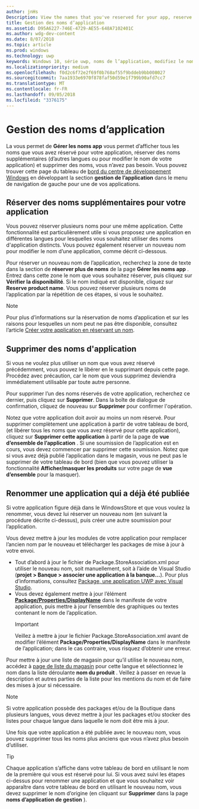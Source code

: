 ```yaml
---
author: jnHs
Description: View the names that you've reserved for your app, reserve additional names (for other languages or to change your app's name), and delete reserved names that you don't need anymore.
title: Gestion des noms d’application
ms.assetid: D95A6227-746E-4729-AE55-648A7102401C
ms.author: wdg-dev-content
ms.date: 8/07/2018
ms.topic: article
ms.prod: windows
ms.technology: uwp
keywords: Windows 10, série uwp, noms de l’application, modifiez le nom app, nom de l’application de mise à jour, jeu, nom de produit
ms.localizationpriority: medium
ms.openlocfilehash: f0d2c6f72e2f69f0b768af55f9bddeb9bb008027
ms.sourcegitcommit: 7aa1933e6970f878faf50d59e1f799b90afd7cc7
ms.translationtype: MT
ms.contentlocale: fr-FR
ms.lasthandoff: 09/05/2018
ms.locfileid: "3376175"
---
```

# <a name="manage-app-names"></a>Gestion des noms d’application

La vous permet de **Gérer les noms app** vous permet d’afficher tous les noms que vous avez réservé pour votre application, réserver des noms supplémentaires (d’autres langues ou pour modifier le nom de votre application) et supprimer des noms, vous n’avez pas besoin. Vous pouvez trouver cette page du tableau de [bord du centre de développement Windows](https://partner.microsoft.com/dashboard) en développant la section **gestion de l’application** dans le menu de navigation de gauche pour une de vos applications.


## <a name="reserve-additional-names-for-your-app"></a>Réserver des noms supplémentaires pour votre application

Vous pouvez réserver plusieurs noms pour une même application. Cette fonctionnalité est particulièrement utile si vous proposez une application en différentes langues pour lesquelles vous souhaitez utiliser des noms d'application distincts. Vous pouvez également réserver un nouveau nom pour modifier le nom d’une application, comme décrit ci-dessous.

Pour réserver un nouveau nom de l’application, recherchez la zone de texte dans la section de **réserver plus de noms** de la page **Gérer les noms app** . Entrez dans cette zone le nom que vous souhaitez réserver, puis cliquez sur **Vérifier la disponibilité**. Si le nom indiqué est disponible, cliquez sur **Reserve product name**. Vous pouvez réserver plusieurs noms de l’application par la répétition de ces étapes, si vous le souhaitez.

> [!NOTE]
> Pour plus d’informations sur la réservation de noms d’application et sur les raisons pour lesquelles un nom peut ne pas être disponible, consultez l’article [Créer votre application en réservant un nom](create-your-app-by-reserving-a-name.md).


## <a name="delete-app-names"></a>Supprimer des noms d'application

Si vous ne voulez plus utiliser un nom que vous avez réservé précédemment, vous pouvez le libérer en le supprimant depuis cette page. Procédez avec précaution, car le nom que vous supprimez deviendra immédiatement utilisable par toute autre personne.

Pour supprimer l’un des noms réservés de votre application, recherchez ce dernier, puis cliquez sur **Supprimer**. Dans la boîte de dialogue de confirmation, cliquez de nouveau sur **Supprimer** pour confirmer l'opération.

Notez que votre application doit avoir au moins un nom réservé. Pour supprimer complètement une application à partir de votre tableau de bord, (et libérer tous les noms que vous avez réservé pour cette application), cliquez sur **Supprimer cette application** à partir de la page de **vue d’ensemble de l’application** . Si une soumission de l’application est en cours, vous devez commencer par supprimer cette soumission. Notez que si vous avez déjà publié l’application dans le magasin, vous ne peut pas le supprimer de votre tableau de bord (bien que vous pouvez utiliser la fonctionnalité **Afficher/masquer les produits** sur votre page de **vue d’ensemble** pour la masquer). 


## <a name="rename-an-app-that-has-already-been-published"></a>Renommer une application qui a déjà été publiée

Si votre application figure déjà dans le WindowsStore et que vous voulez la renommer, vous devez lui réserver un nouveau nom (en suivant la procédure décrite ci-dessus), puis créer une autre soumission pour l’application. 

Vous devez mettre à jour les modules de votre application pour remplacer l’ancien nom par le nouveau et télécharger les packages de mise à jour à votre envoi.
- Tout d’abord à jour le fichier de Package.StoreAssociation.xml pour utiliser le nouveau nom, soit manuellement, soit à l’aide de Visual Studio (**projet > Banque > associer une application à la banque...**). Pour plus d’informations, consultez [Package, une application UWP avec Visual Studio](../packaging/packaging-uwp-apps.md).
- Vous devez également mettre à jour l’élément [**Package/Properties/DisplayName**](https://docs.microsoft.com/uwp/schemas/appxpackage/uapmanifestschema/element-displayname) dans le manifeste de votre application, puis mettre à jour l’ensemble des graphiques ou textes contenant le nom de l’application. 
  > [!IMPORTANT]
  > Veillez à mettre à jour le fichier Package.StoreAssociation.xml avant de modifier l’élément **Package/Properties/DisplayName** dans le manifeste de l’application; dans le cas contraire, vous risquez d’obtenir une erreur.

Pour mettre à jour une liste de magasin pour qu’il utilise le nouveau nom, accédez à [page de liste du magasin](create-app-store-listings.md) pour cette langue et sélectionnez le nom dans la liste déroulante **nom du produit** . Veillez à passer en revue la description et autres parties de la liste pour les mentions du nom et de faire des mises à jour si nécessaire.

> [!NOTE]
> Si votre application possède des packages et/ou de la Boutique dans plusieurs langues, vous devez mettre à jour les packages et/ou stocker des listes pour chaque langue dans laquelle le nom doit être mis à jour.

Une fois que votre application a été publiée avec le nouveau nom, vous pouvez supprimer tous les noms plus anciens que vous n’avez plus besoin d’utiliser.

> [!TIP]
> Chaque application s’affiche dans votre tableau de bord en utilisant le nom de la première qui vous est réservé pour lui. Si vous avez suivi les étapes ci-dessus pour renommer une application et que vous souhaitez voir apparaître dans votre tableau de bord en utilisant le nouveau nom, vous devez supprimer le nom d’origine (en cliquant sur **Supprimer** dans la page **noms d’application de gestion** ). 

 

 




